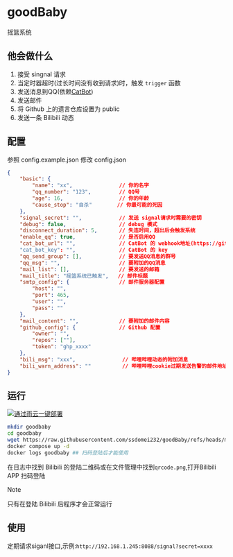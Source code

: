 # goodBaby

摇篮系统

## 他会做什么

1. 接受 singnal 请求
2. 当定时器超时(过长时间没有收到请求)时，触发 `trigger` 函数
3. 发送消息到QQ(依赖[CatBot](https://github.com/ssdomei232/CatBot))
4. 发送邮件
5. 将 Github 上的遗言仓库设置为 public
6. 发送一条 Bilibili 动态

## 配置

参照 config.example.json 修改 config.json

```json
{
    "basic": {
        "name": "xx",               // 你的名字
        "qq_number": "123",         // QQ号
        "age": 16,                  // 你的年龄
        "cause_stop": "自杀"        // 你最可能的死因
    },
    "signal_secret": "",            // 发送 signal请求时需要的密钥
    "debug": false,                 // debug 模式
    "disconnect_duration": 5,       // 失连时间，超出后会触发系统
    "enable_qq": true,              // 是否启用QQ
    "cat_bot_url": "",              // CatBot 的 webhook地址(https://github.com/ssdomei232/CatBot)
    "cat_bot_key": "",              // CatBot 的 key
    "qq_send_group": [],            // 要发送QQ消息的群号
    "qq_msg": "",                   // 要附加的QQ消息
    "mail_list": [],                // 要发送的邮箱
    "mail_title": "摇篮系统已触发",   // 邮件标题
    "smtp_config": {                // 邮件服务器配置
        "host": "",
        "port": 465,
        "user": "",
        "pass": ""
    },
    "mail_content": "",             // 要附加的邮件内容
    "github_config": {              // Github 配置
        "owner": "",
        "repos": [""],
        "token": "ghp_xxxx"
    },
    "bili_msg": "xxx",               // 哔哩哔哩动态的附加消息
    "bili_warn_address": ""          // 哔哩哔哩cookie过期发送告警的邮件地址
}
```

## 运行

[![通过雨云一键部署](https://rainyun-apps.cn-nb1.rains3.com/materials/deploy-on-rainyun-cn.svg)](https://app.rainyun.com/apps/rca/store/7125/cat_)

```bash
mkdir goodbaby
cd goodbaby
wget https://raw.githubusercontent.com/ssdomei232/goodBaby/refs/heads/main/docker-compose.yml
docker compose up -d
docker logs goodbaby ## 扫码登陆后才能使用
```

在日志中找到 Bilibili 的登陆二维码或在文件管理中找到`qrcode.png`,打开Bilibili APP 扫码登陆

> [!NOTE]  
> 只有在登陆 Bilibili 后程序才会正常运行

## 使用

定期请求siganl接口,示例:`http://192.168.1.245:8088/signal?secret=xxxx`
